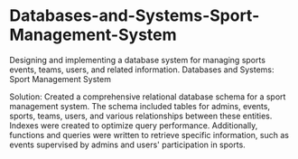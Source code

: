 # Databases-and-Systems-Sport-Management-System
Designing and implementing a database system for managing sports events, teams, users, and related information.
Databases and Systems: Sport Management System

Solution:
Created a comprehensive relational database schema for a sport management system. The schema included tables for admins, events, sports, teams, users, and various relationships between these entities. Indexes were created to optimize query performance. Additionally, functions and queries were written to retrieve specific information, such as events supervised by admins and users' participation in sports.
